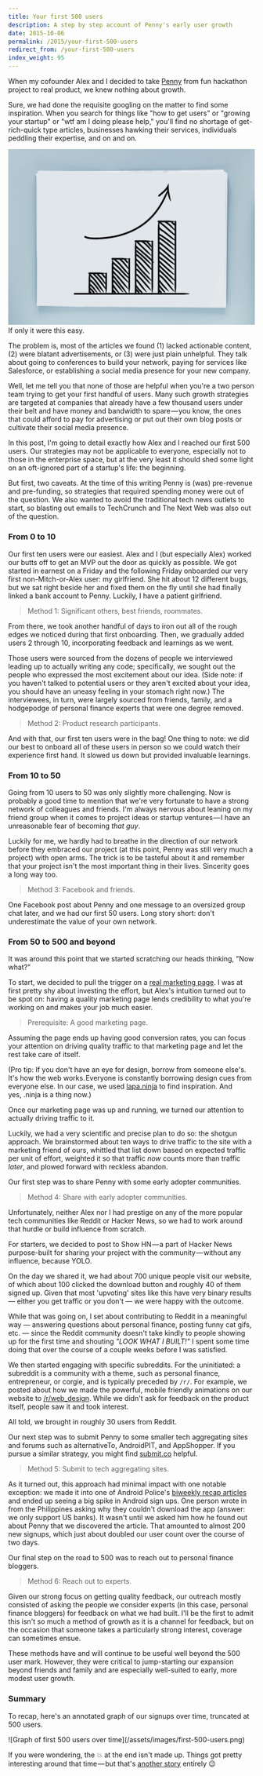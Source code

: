 ```yaml
---
title: Your first 500 users
description: A step by step account of Penny's early user growth
date: 2015-10-06
permalink: /2015/your-first-500-users
redirect_from: /your-first-500-users
index_weight: 95
---
```


When my cofounder Alex and I decided to take [Penny](https://www.pennyapp.io/) from fun hackathon project to real product, we knew nothing about growth.

Sure, we had done the requisite googling on the matter to find some inspiration. When you search for things like "how to get users" or "growing your startup" or "wtf am I doing please help," you'll find no shortage of get-rich-quick type articles, businesses hawking their services, individuals peddling their expertise, and on and on.

![Generic chart with upwards trend](/assets/images/generic-chart.jpg)
<span class="subtitle">If only it were this easy.</span>

The problem is, most of the articles we found (1) lacked actionable content, (2) were blatant advertisements, or (3) were just plain unhelpful. They talk about going to conferences to build your network, paying for services like Salesforce, or establishing a social media presence for your new company.

Well, let me tell you that none of those are helpful when you're a two person team trying to get your first handful of users. Many such growth strategies are targeted at companies that already have a few thousand users under their belt and have money and bandwidth to spare — you know, the ones that could afford to pay for advertising or put out their own blog posts or cultivate their social media presence.

In this post, I'm going to detail exactly how Alex and I reached our first 500 users. Our strategies may not be applicable to everyone, especially not to those in the enterprise space, but at the very least it should shed some light on an oft-ignored part of a startup's life: the beginning.

But first, two caveats. At the time of this writing Penny is (was) pre-revenue and pre-funding, so strategies that required spending money were out of the question. We also wanted to avoid the traditional tech news outlets to start, so blasting out emails to TechCrunch and The Next Web was also out of the question.

### From 0 to 10

Our first ten users were our easiest. Alex and I (but especially Alex) worked our butts off to get an MVP out the door as quickly as possible. We got started in earnest on a Friday and the following Friday onboarded our very first non-Mitch-or-Alex user: my girlfriend. She hit about 12 different bugs, but we sat right beside her and fixed them on the fly until she had finally linked a bank account to Penny. Luckily, I have a patient girlfriend.

> Method 1: Significant others, best friends, roommates.

From there, we took another handful of days to iron out all of the rough edges we noticed during that first onboarding. Then, we gradually added users 2 through 10, incorporating feedback and learnings as we went.

Those users were sourced from the dozens of people we interviewed leading up to actually writing any code; specifically, we sought out the people who expressed the most excitement about our idea. (Side note: if you haven't talked to potential users or they aren't excited about your idea, you should have an uneasy feeling in your stomach right now.) The interviewees, in turn, were largely sourced from friends, family, and a hodgepodge of personal finance experts that were one degree removed.

> Method 2: Product research participants.

And with that, our first ten users were in the bag! One thing to note: we did our best to onboard all of these users in person so we could watch their experience first hand. It slowed us down but provided invaluable learnings.

### From 10 to 50

Going from 10 users to 50 was only slightly more challenging. Now is probably a good time to mention that we're very fortunate to have a strong network of colleagues and friends. I'm always nervous about leaning on my friend group when it comes to project ideas or startup ventures — I have an unreasonable fear of becoming _that guy_.

Luckily for me, we hardly had to breathe in the direction of our network before they embraced our project (at this point, Penny was still very much a project) with open arms. The trick is to be tasteful about it and remember that your project isn't the most important thing in their lives. Sincerity goes a long way too.

> Method 3: Facebook and friends.

One Facebook post about Penny and one message to an oversized group chat later, and we had our first 50 users. Long story short: don't underestimate the value of your own network.

### From 50 to 500 and beyond

It was around this point that we started scratching our heads thinking, "Now what?"

To start, we decided to pull the trigger on a [real marketing page](https://web.archive.org/web/20151019044322/https://www.pennyapp.io/). I was at first pretty shy about investing the effort, but Alex's intuition turned out to be spot on: having a quality marketing page lends credibility to what you're working on and makes your job much easier.

> Prerequisite: A good marketing page.

Assuming the page ends up having good conversion rates, you can focus your attention on driving quality traffic to that marketing page and let the rest take care of itself.

(Pro tip: If you don't have an eye for design, borrow from someone else's. It's how the web works. Everyone is constantly borrowing design cues from everyone else. In our case, we used [lapa.ninja](http://lapa.ninja/) to find inspiration. And yes, .ninja is a thing now.)

Once our marketing page was up and running, we turned our attention to actually driving traffic to it.

Luckily, we had a very scientific and precise plan to do so: the shotgun approach. We brainstormed about ten ways to drive traffic to the site with a marketing friend of ours, whittled that list down based on expected traffic per unit of effort, weighted it so that traffic _now_ counts more than traffic _later_, and plowed forward with reckless abandon.

Our first step was to share Penny with some early adopter communities.

> Method 4: Share with early adopter communities.

Unfortunately, neither Alex nor I had prestige on any of the more popular tech communities like Reddit or Hacker News, so we had to work around that hurdle or build influence from scratch.

For starters, we decided to post to Show HN — a part of Hacker News purpose-built for sharing your project with the community — without any influence, because YOLO.

On the day we shared it, we had about 700 unique people visit our website, of which about 100 clicked the download button and roughly 40 of them signed up. Given that most 'upvoting' sites like this have very binary results — either you get traffic or you don't — we were happy with the outcome.

While that was going on, I set about contributing to Reddit in a meaningful way — answering questions about personal finance, posting funny cat gifs, etc. — since the Reddit community doesn't take kindly to people showing up for the first time and shouting _"LOOK WHAT I BUILT!"_ I spent some time doing that over the course of a couple weeks before I was satisfied.

We then started engaging with specific subreddits. For the uninitiated: a subreddit is a community with a theme, such as personal finance, entrepreneur, or corgie, and is typically preceded by `/r/`. For example, we posted about how we made the powerful, mobile friendly animations on our website to [/r/web\_design](https://www.reddit.com/r/web_design/comments/3gw1i9/finally_mobile_friendly_nongif_animations/). While we didn't ask for feedback on the product itself, people saw it and took interest.

All told, we brought in roughly 30 users from Reddit.

Our next step was to submit Penny to some smaller tech aggregating sites and forums such as alternativeTo, AndroidPIT, and AppShopper. If you pursue a similar strategy, you might find [submit.co](http://submit.co/) helpful.

> Method 5: Submit to tech aggregating sites.

As it turned out, this approach had minimal impact with one notable exception: we made it into one of Android Police's [biweekly recap articles](http://www.androidpolice.com/2015/08/10/19-new-and-notable-and-1-wtf-android-apps-from-the-last-2-weeks-72815-81015/) and ended up seeing a big spike in Android sign ups. One person wrote in from the Philippines asking why they couldn't download the app (answer: we only support US banks). It wasn't until we asked him how he found out about Penny that we discovered the article. That amounted to almost 200 new signups, which just about doubled our user count over the course of two days.

Our final step on the road to 500 was to reach out to personal finance bloggers.

> Method 6: Reach out to experts.

Given our strong focus on getting quality feedback, our outreach mostly consisted of asking the people we consider experts (in this case, personal finance bloggers) for feedback on what we had built. I'll be the first to admit this isn't so much a method of growth as it is a channel for feedback, but on the occasion that someone takes a particularly strong interest, coverage can sometimes ensue.

These methods have and will continue to be useful well beyond the 500 user mark. However, they were critical to jump-starting our expansion beyond friends and family and are especially well-suited to early, more modest user growth.

### Summary

To recap, here's an annotated graph of our signups over time, truncated at 500 users.

<span class="center">
![Graph of first 500 users over time](/assets/images/first-500-users.png)
</span>

If you were wondering, the 💥 at the end isn't made up. Things got pretty interesting around that time — but that's [another story](/2015/launching-on-product-hunt) entirely 😉
